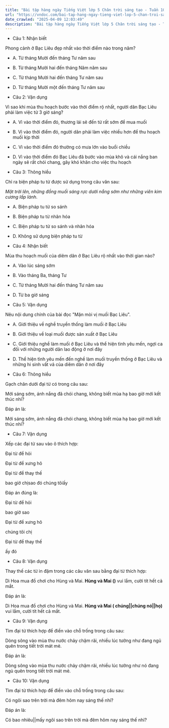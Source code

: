 ```yaml
---
title: "Bài tập hàng ngày Tiếng Việt lớp 5 Chân trời sáng tạo - Tuần 10 - Thứ 5 gồm các câu hỏi tổng hợp nội dung Đọc hiểu văn bản và Luyện từ và câu được học ở Tuần 10 trong chương trình Tiếng Việt lớp 5 Tập 1 Chân trời sáng tạo."
url: "https://vndoc.com/bai-tap-hang-ngay-tieng-viet-lop-5-chan-troi-sang-tao-tuan-10-thu-5-331325"
date_crawled: "2025-04-09 12:03:49"
description: "Bài tập hàng ngày Tiếng Việt lớp 5 Chân trời sáng tạo - Tuần 10 - Thứ 5 gồm các câu hỏi tổng hợp nội dung Đọc hiểu văn bản và Luyện từ và câu được học ở Tuần 10 trong chương trình Tiếng Việt lớp 5 Tập 1 Chân trời sáng tạo."
---
```


* Câu 1:  Nhận biết

Phong cảnh ở Bạc Liêu đẹp nhất vào thời điểm nào trong năm?

  * A. Từ tháng Mười đến tháng Tư năm sau 
  * B. Từ tháng Mười hai đến tháng Năm năm sau 
  * C. Từ tháng Mười hai đến tháng Tư năm sau 
  * D. Từ tháng Mười một đến tháng Tư năm sau 



* Câu 2:  Vận dụng

Vì sao khi mùa thu hoạch bước vào thời điểm rộ nhất, người dân Bạc Liêu phải làm việc từ 3 giờ sáng?

  * A. Vì vào thời điểm đó, thương lái sẽ đến từ rất sớm để mua muối 
  * B. Vì vào thời điểm đó, người dân phải làm việc nhiều hơn để thu hoạch muối kịp thời 
  * C. Vì vào thời điểm đó thường có mưa lớn vào buổi chiều 
  * D. Vì vào thời điểm đó Bạc Liêu đã bước vào mùa khô và cái nắng ban ngày sẽ rất chói chang, gây khó khăn cho việc thu hoạch 



* Câu 3:  Thông hiểu

Chỉ ra biện pháp tu từ được sử dụng trong câu văn sau:

_Mặt trời lên, những đồng muối sáng rực dưới nắng sớm như những viên kim cương lấp lánh._

  * A. Biện pháp tu từ so sánh 
  * B. Biện pháp tu từ nhân hóa 
  * C. Biện pháp tu từ so sánh và nhân hóa 
  * D. Không sử dụng biện pháp tu từ 



* Câu 4:  Nhận biết

Mùa thu hoạch muối của diêm dân ở Bạc Liêu rộ nhất vào thời gian nào?

  * A. Vào lúc sáng sớm 
  * B. Vào tháng Ba, tháng Tư 
  * C. Từ tháng Mười hai đến tháng Tư năm sau 
  * D. Từ ba giờ sáng 



* Câu 5:  Vận dụng

Nêu nội dung chính của bài đọc "Mặn mòi vị muối Bạc Liêu".

  * A. Giới thiệu về nghề truyền thống làm muối ở Bạc Liêu 
  * B. Giới thiệu về loại muối được sản xuất ở Bạc Liêu 
  * C. Giới thiệu nghề làm muối ở Bạc Liêu và thể hiện tình yêu mến, ngợi ca đối với những người dân lao động ở nơi đây 
  * D. Thể hiện tình yêu mến đến nghề làm muối truyền thống ở Bạc Liêu và những hi sinh vất vả của diêm dân ở nơi đây 



* Câu 6:  Thông hiểu

Gạch chân dưới đại từ có trong câu sau:

Mới sáng sớm, ánh nắng đã chói chang, không biết mùa hạ bao giờ mới kết thúc nhỉ?

Đáp án là:

Mới sáng sớm, ánh nắng đã chói chang, không biết mùa hạ bao giờ mới kết thúc nhỉ?

* Câu 7:  Vận dụng

Xếp các đại từ sau vào ô thích hợp:

Đại từ để hỏi

Đại từ để xưng hô

Đại từ để thay thế

bao giờ chịsao đó chúng tôiấy

Đáp án đúng là:

Đại từ để hỏi

bao giờ sao

Đại từ để xưng hô

chúng tôi chị

Đại từ để thay thế

ấy đó

* Câu 8:  Vận dụng

Thay thế các từ in đậm trong các câu văn sau bằng đại từ thích hợp:

Dì Hoa mua đồ chơi cho Hùng và Mai. **Hùng và Mai ()** vui lắm, cười tít hết cả mắt.

Đáp án là:

Dì Hoa mua đồ chơi cho Hùng và Mai. **Hùng và Mai ( chúng||chúng nó||họ)** vui lắm, cười tít hết cả mắt.

* Câu 9:  Vận dụng

Tìm đại từ thích hợp để điền vào chỗ trống trong câu sau:

Dòng sông vào mùa thu nước chảy chậm rãi, nhiều lúc tưởng như  đang ngủ quên trong tiết trời mát mẻ.

Đáp án là:

Dòng sông vào mùa thu nước chảy chậm rãi, nhiều lúc tưởng như nó đang ngủ quên trong tiết trời mát mẻ.

* Câu 10:  Vận dụng

Tìm đại từ thích hợp để điền vào chỗ trống trong câu sau:

Có  ngôi sao trên trời mà đêm hôm nay sáng thế nhỉ?

Đáp án là:

Có bao nhiêu||mấy ngôi sao trên trời mà đêm hôm nay sáng thế nhỉ?
